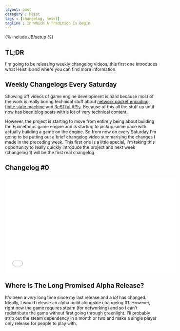 ```yaml
---
layout: post
category : heist
tags : [changelog, heist]
tagline : In Which A Tradition Is Begin
---
```

{% include JB/setup %}


## TL;DR

I'm going to be releasing weekly changelog videos, this first one introduces what Heist is and where you can find more information.

## Weekly Changelogs Every Saturday

Showing off videos of game engine development is hard because most of the work is really boring technical stuff about [network packet encoding](/heist-game/2012/11/12/Packet-Encoding(2)/), [finite state machine](/heist-game/2013/04/16/Finite-State-Machines-(Are-Boring)/) and [ReSTful APIs](/heist-game/2013/11/12/I-Just-Needed-A-ReST/). Because of this all the stuff up until now has been blog posts with a lot of very technical content.

However, the project is starting to move from entirely being about building the Epimetheus game engine and is starting to pickup some pace with actually building a game on the engine. So from now on every Saturday I'm going to be putting out a brief changelog video summarising the changes I made in the preceding week. This first one is a little special, I'm taking this opportunity to really quickly introduce the project and next week (changelog 1) will be the first real changelog.

## Changelog #0

<iframe width="560" height="315" src="//www.youtube.com/embed/72o0LWwPkx0" frameborder="0" allowfullscreen></iframe>

## Where Is The Long Promised Alpha Release?

It's been a *very* long time since my last release and a *lot* has changed. Ideally, I would release an alpha build alongside changelog #1. However, right now the game requires steam (for networking) and so I can't redistribute the game without first going through greenlight. I'll probably strip out the steam dependency in a month or two and make a single player only release for people to play with.